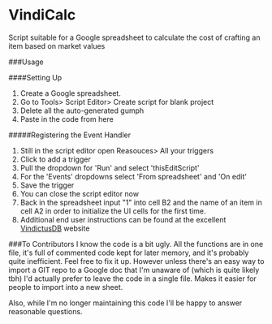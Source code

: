 VindiCalc
=========

Script suitable for a Google spreadsheet to calculate the cost of crafting an item based on market values

###Usage

####Setting Up

1. Create a Google spreadsheet.
2. Go to Tools> Script Editor> Create script for blank project
3. Delete all the auto-generated gumph
4. Paste in the code from here

#####Registering the Event Handler
1. Still in the script editor open Reasouces> All your triggers
2. Click to add a trigger
3. Pull the dropdown for 'Run' and select 'thisEditScript'
4. For the 'Events' dropdowns select 'From spreadsheet' and 'On edit'
5. Save the trigger
6. You can close the script editor now
7. Back in the spreadsheet input "1" into cell B2 and the name of an item in cell A2 in order to initialize the UI cells for the first time.
8. Additional end user instructions can be found at the excellent [VindictusDB](http://vindictusdb.com/craft-calc) website


###To Contributors
I know the code is a bit ugly. All the functions are in one file, it's full of commented code kept for later memory, and it's probably quite inefficient. Feel free to fix it up. However unless there's an easy way to import a GIT repo to a Google doc that I'm unaware of (which is quite likely tbh) I'd actually prefer to leave the code in a single file. Makes it easier for people to import into a new sheet.

Also, while I'm no longer maintaining this code I'll be happy to answer reasonable questions.
